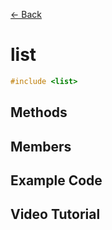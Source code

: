 [<- Back](../README.md)

# list

```cpp
#include <list>
```

## Methods

## Members

## Example Code

## Video Tutorial